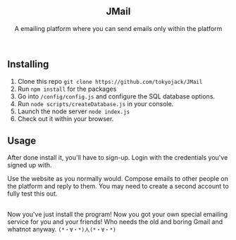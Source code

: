 <h2  align="center">JMail</h2>
<p  align="center">A emailing platform where you can send emails only within the platform</p>

<br/>

## Installing

1. Clone this repo ```git clone https://github.com/tokyojack/JMail```
2. Run ```npm install``` for the packages
3. Go into ```/config/config.js``` and configure the SQL database options.
4. Run ```node scripts/createDatabase.js``` in your console.
5. Launch the node server ```node index.js```
6. Check out it within your browser.

## Usage

After done install it, you'll have to sign-up. Login with the credentials you've signed up with. 

Use the website as you normally would. Compose emails to other people on the platform and reply to them. You may need to create
a second account to fully test this out.

##

Now you've just install the program! Now you got your own special emailing service for you and your friends! Who needs the old and 
boring Gmail and whatnot anyway. ```(*・∀・*)人(*・∀・*)```
